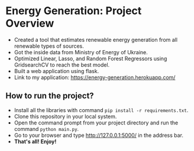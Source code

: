 # Energy Generation: Project Overview
  * Created a tool that estimates renewable energy generation from all renewable types of sources.   
  * Got the inside data from  Ministry of Energy of Ukraine.   
  * Optimized Linear, Lasso, and Random Forest Regressors using GridsearchCV to reach the best model.    
  * Built a web application using flask.  
  * Link to my application: https://energy-generation.herokuapp.com/  
  
  
  
  
  
## How to run the project?
  * Install all the libraries with command `pip install -r requirements.txt`.   
  * Clone this repository in your local system.  
  * Open the command prompt from your project directory and run the command `python main.py`.  
  * Go to your browser and type http://127.0.0.1:5000/ in the address bar.  
  * **That's all! Enjoy!**
